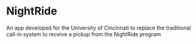 NightRide
=========

An app developed for the University of Cincinnati to replace the traditional call-in system to receive a pickup from the NightRide program
